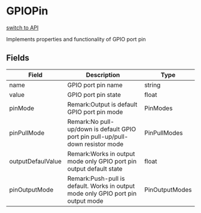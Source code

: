 # GPIOPin
[switch to API](../../../Documentation/ScriptingAPI/en/ConnectedPin.cs.md)

Implements properties and functionality of GPIO port pin

## Fields
| Field | Description | Type |
|--|--|--|
|name|GPIO port pin name|string|
|value|GPIO port pin state|float|
|pinMode|Remark:Output is default GPIO port pin mode|PinModes|
|pinPullMode|Remark:No pull-up/down is default GPIO port pin pull-up/pull-down resistor mode|PinPullModes|
|outputDefaulValue|Remark:Works in output mode only GPIO port pin output default state|float|
|pinOutputMode|Remark:Push-pull is default. Works in output mode only GPIO port pin output mode|PinOutputModes|

